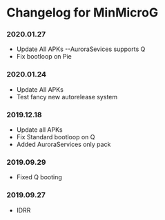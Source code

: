 # Changelog for MinMicroG

### 2020.01.27
 - Update All APKs
  --AuroraSevices supports Q
 - Fix bootloop on Pie

### 2020.01.24
 - Update All APKs
 - Test fancy new autorelease system

### 2019.12.18
 - Update all APKs
 - Fix Standard bootloop on Q
 - Added AuroraServices only pack

### 2019.09.29
 - Fixed Q booting

### 2019.09.27
 - IDRR
 
